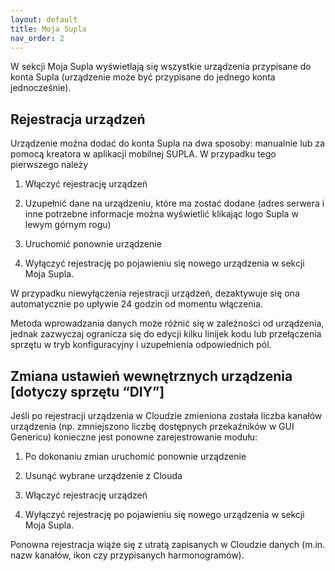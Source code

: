 ```yaml
---
layout: default
title: Moja Supla
nav_order: 2
---
```


W sekcji Moja Supla wyświetlają się wszystkie urządzenia przypisane do konta Supla (urządzenie może być przypisane do jednego konta jednocześnie).

## Rejestracja urządzeń

Urządzenie można dodać do konta Supla na dwa sposoby: manualnie lub za pomocą kreatora w aplikacji mobilnej SUPLA. W przypadku tego pierwszego należy

1. Włączyć rejestrację urządzeń

2. Uzupełnić dane na urządzeniu, które ma zostać dodane (adres serwera i inne potrzebne informacje można wyświetlić klikając logo Supla w lewym górnym rogu)

3. Uruchomić ponownie urządzenie

4. Wyłączyć rejestrację po pojawieniu się nowego urządzenia w sekcji Moja Supla.

W przypadku niewyłączenia rejestracji urządzeń, dezaktywuje się ona automatycznie po upływie 24 godzin od momentu włączenia. 

Metoda wprowadzania danych może różnić się w zależności od urządzenia, jednak zazwyczaj ogranicza się do edycji kilku linijek kodu lub przełączenia sprzętu w tryb konfiguracyjny i uzupełnienia odpowiednich pól.

## Zmiana ustawień wewnętrznych urządzenia \[dotyczy sprzętu “DIY”]

Jeśli po rejestracji urządzenia w Cloudzie zmieniona została liczba kanałów urządzenia (np. zmniejszono liczbę dostępnych przekaźników w GUI Genericu) konieczne jest ponowne zarejestrowanie modułu:

1. Po dokonaniu zmian uruchomić ponownie urządzenie

2. Usunąć wybrane urządzenie z Clouda

3. Włączyć rejestrację urządzeń

4. Wyłączyć rejestrację po pojawieniu się nowego urządzenia w sekcji Moja Supla.

Ponowna rejestracja wiąże się z utratą zapisanych w Cloudzie danych (m.in. nazw kanałów, ikon czy przypisanych harmonogramów).
